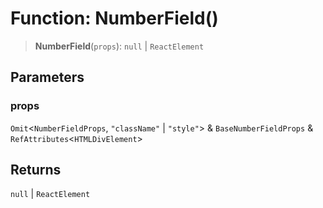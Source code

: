 # Function: NumberField()

> **NumberField**(`props`): `null` \| `ReactElement`

## Parameters

### props

`Omit`\<`NumberFieldProps`, `"className"` \| `"style"`\> & `BaseNumberFieldProps` & `RefAttributes`\<`HTMLDivElement`\>

## Returns

`null` \| `ReactElement`
